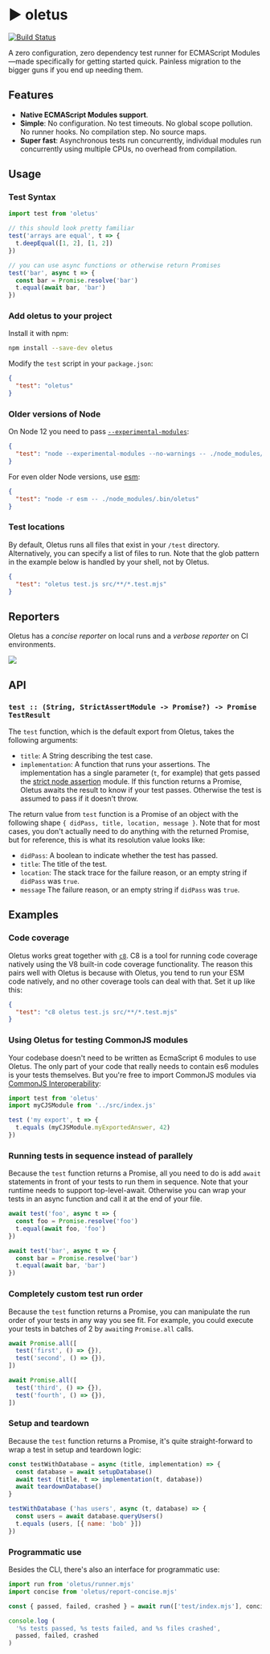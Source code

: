 # ▶ oletus

[![Build Status](https://travis-ci.com/bearror/oletus.svg?branch=master)](https://travis-ci.com/bearror/oletus)

A zero configuration, zero dependency test runner for ECMAScript Modules—made specifically for getting started quick. Painless migration to the bigger guns if you end up needing them.

## Features

- **Native ECMAScript Modules support**.
- **Simple**: No configuration. No test timeouts. No global scope pollution. No runner hooks. No compilation step. No source maps.
- **Super fast**: Asynchronous tests run concurrently, individual modules run concurrently using multiple CPUs, no overhead from compilation.

## Usage

### Test Syntax

```js
import test from 'oletus'

// this should look pretty familiar
test('arrays are equal', t => {
  t.deepEqual([1, 2], [1, 2])
})

// you can use async functions or otherwise return Promises
test('bar', async t => {
  const bar = Promise.resolve('bar')
  t.equal(await bar, 'bar')
})
```

### Add oletus to your project

Install it with npm:

```bash
npm install --save-dev oletus
```

Modify the `test` script in your `package.json`:

```json
{
  "test": "oletus"
}
```

### Older versions of Node

On Node 12 you need to pass [`--experimental-modules`](https://nodejs.org/dist/latest-v12.x/docs/api/esm.html#esm_enabling):

```json
{
  "test": "node --experimental-modules --no-warnings -- ./node_modules/.bin/oletus"
}
```

For even older Node versions, use [esm](https://github.com/standard-things/esm#esm):

```json
{
  "test": "node -r esm -- ./node_modules/.bin/oletus"
}
```

### Test locations

By default, Oletus runs all files that exist in your `/test` directory.
Alternatively, you can specify a list of files to run. Note that the glob
pattern in the example below is handled by your shell, not by Oletus.

```json
{
  "test": "oletus test.js src/**/*.test.mjs"
}
```

## Reporters

Oletus has a *concise reporter* on local runs and a *verbose reporter* on CI environments.

<img src="./oletus-reporters.png">

## API

### `test :: (String, StrictAssertModule -> Promise?) -> Promise TestResult`

The `test` function, which is the default export from Oletus, takes the following arguments:

- `title`: A String describing the test case.
- `implementation`: A function that runs your assertions. The implementation has a single parameter (`t`, for example) that gets passed the [strict node assertion](https://nodejs.org/api/assert.html#assert_strict_mode) module. If this function returns a Promise, Oletus awaits the result to know if your test
passes. Otherwise the test is assumed to pass if it doesn't throw.

The return value from `test` function is a Promise of an object with the following shape `{ didPass, title, location, message }`. Note that for most cases, you don't actually need to do anything with the returned Promise, but for reference, this is what its resolution value looks like:

- `didPass`: A boolean to indicate whether the test has passed.
- `title`: The title of the test.
- `location`: The stack trace for the failure reason, or an empty string if `didPass` was `true`.
- `message` The failure reason, or an empty string if `didPass` was `true`.

## Examples

### Code coverage

Oletus works great together with [`c8`](https://github.com/bcoe/c8). C8 is a tool for running code coverage natively using the V8 built-in code coverage functionality. The reason this pairs well with Oletus is because with Oletus, you tend to run your ESM code natively, and no other coverage tools can deal with that. Set it up like this:

```json
{
  "test": "c8 oletus test.js src/**/*.test.mjs"
}
```

### Using Oletus for testing CommonJS modules

Your codebase doesn't need to be written as EcmaScript 6 modules to use Oletus. The only part of your code that really needs to contain es6 modules is your tests themselves. But you're free to import CommonJS modules via [CommonJS Interoperability](https://nodejs.org/dist/latest/docs/api/esm.html#esm_interoperability_with_commonjs):

```js
import test from 'oletus'
import myCJSModule from '../src/index.js'

test ('my export', t => {
  t.equals (myCJSModule.myExportedAnswer, 42)
})
```

### Running tests in sequence instead of parallely

Because the `test` function returns a Promise, all you need to do is add `await`
statements in front of your tests to run them in sequence. Note that your
runtime needs to support top-level-await. Otherwise you can wrap your tests in
an async function and call it at the end of your file.

```js
await test('foo', async t => {
  const foo = Promise.resolve('foo')
  t.equal(await foo, 'foo')
})

await test('bar', async t => {
  const bar = Promise.resolve('bar')
  t.equal(await bar, 'bar')
})
```

### Completely custom test run order

Because the `test` function returns a Promise, you can manipulate the run order
of your tests in any way you see fit. For example, you could execute your tests
in batches of 2 by `await`ing `Promise.all` calls.

```js
await Promise.all([
  test('first', () => {}),
  test('second', () => {}),
])

await Promise.all([
  test('third', () => {}),
  test('fourth', () => {}),
])
```

### Setup and teardown

Because the `test` function returns a Promise, it's quite straight-forward to
wrap a test in setup and teardown logic:

```js
const testWithDatabase = async (title, implementation) => {
  const database = await setupDatabase()
  await test (title, t => implementation(t, database))
  await teardownDatabase()
}

testWithDatabase ('has users', async (t, database) => {
  const users = await database.queryUsers()
  t.equals (users, [{ name: 'bob' }])
})
```

### Programmatic use

Besides the CLI, there's also an interface for programmatic use:

```js
import run from 'oletus/runner.mjs'
import concise from 'oletus/report-concise.mjs'

const { passed, failed, crashed } = await run(['test/index.mjs'], concise)

console.log (
  '%s tests passed, %s tests failed, and %s files crashed',
  passed, failed, crashed
)
```
